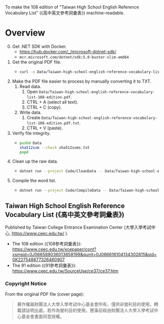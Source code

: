 To make the 108 edition of
"Taiwan High School English Reference Vocabulary List"
(《高中英文參考詞彙表》) machine-readable.

# Overview

0. Get .NET SDK with Docker.
   * https://hub.docker.com/_/microsoft-dotnet-sdk/
   * `mcr.microsoft.com/dotnet/sdk:5.0-buster-slim-amd64`
1. Get the original PDF file.
   * ```Bash
     curl -o Data/Taiwan-high-school-english-reference-vocabulary-list-108-edition.pdf https://www.ceec.edu.tw/files/file_pool/1/0k213571061045122620/%e9%ab%98%e4%b8%ad%e8%8b%b1%e6%96%87%e5%8f%83%e8%80%83%e8%a9%9e%e5%bd%99%e8%a1%a8%28111%e5%ad%b8%e5%b9%b4%e5%ba%a6%e8%b5%b7%e9%81%a9%e7%94%a8%29.pdf
     ```
2. Make the PDF file easier to process by manually converting it to TXT.
   1. Read data.
      1. Open `Data/Taiwan-high-school-english-reference-vocabulary-list-108-edition.pdf`.
      2. CTRL + A (select all text).
      3. CTRL + C (copy).
   2. Write data.
      1. Create `Data/Taiwan-high-school-english-reference-vocabulary-list-108-edition.pdf.txt`.
      2. CTRL + V (paste).
3. Verify file integrity.
   * ```Bash
     pushd Data
     sha512sum --check sha512sums.txt
     popd
     ```
4. Clean up the raw data.
   * ```Bash
     dotnet run --project Code/CleanData -- Data/Taiwan-high-school-english-reference-vocabulary-list-108-edition.pdf.txt Data/Taiwan-high-school-english-reference-vocabulary-list-108-edition.pdf.json
     ```
5. Compile the word list.
   * ```Bash
     dotnet run --project Code/CompileData -- Data/Taiwan-high-school-english-reference-vocabulary-list-108-edition.pdf.json Data/Taiwan-high-school-english-reference-vocabulary-list-108-edition.json
     ```

## Taiwan High School English Reference Vocabulary List (《高中英文參考詞彙表》)

Published by Taiwan College Entrance Examination Center
(大學入學考試中心, https://www.ceec.edu.tw/ ).

* The 108 edition (《108參考詞彙表》): https://www.ceec.edu.tw/xcepaper/cont?xsmsid=0J066588036013658199&qunit=0J066616104134302815&sid=0K227548677326460907
* The 91 edition (《91參考詞彙表》): https://www.ceec.edu.tw/SourceUse/ce37/ce37.htm

### Copyright Notice

From the original PDF file (cover page):

> 著作權屬財團法人大學入學考試中心基金會所有，僅供非營利目的使用，轉載請註明出處。若作為營利目的使用，應事前經由財團法人大學入學考試中心基金會書面同意授權。
